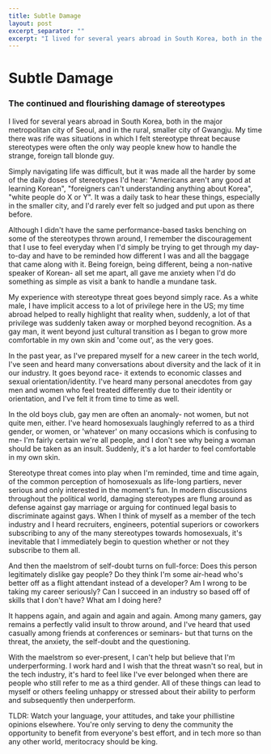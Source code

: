 ```yaml
---
title: Subtle Damage
layout: post
excerpt_separator: ""
excerpt: "I lived for several years abroad in South Korea, both in the major metropolitan city of Seoul, and in the rural, smaller city of Gwangju. My time there was rife was situations in which I felt stereotype threat because stereotypes were often the only way people knew how to handle the strange, foreign tall blonde guy."
---
```

# Subtle Damage
### The continued and flourishing damage of stereotypes

I lived for several years abroad in South Korea, both in the major metropolitan city of Seoul, and in the rural, smaller city of Gwangju. My time there was rife was situations in which I felt stereotype threat because stereotypes were often the only way people knew how to handle the strange, foreign tall blonde guy.

Simply navigating life was difficult, but it was made all the harder by some of the daily doses of stereotypes I'd hear: "Americans aren't any good at learning Korean", "foreigners can't understanding anything about Korea", "white people do X or Y". It was a daily task to hear these things, especially in the smaller city, and I'd rarely ever felt so judged and put upon as there before.

Although I didn't have the same performance-based tasks benching on some of the stereotypes thrown around, I remember the discouragement that I use to feel everyday when I'd simply be trying to get through my day-to-day and have to be reminded how different I was and all the baggage that came along with it. Being foreign, being different, being a non-native speaker of Korean- all set me apart, all gave me anxiety when I'd do something as simple as visit a bank to handle a mundane task.

My experience with stereotype threat goes beyond simply race. As a white male, I have implicit access to a lot of privilege here in the US; my time abroad helped to really highlight that reality when, suddenly, a lot of that privilege was suddenly taken away or morphed beyond recognition. As a gay man, it went beyond just cultural transition as I began to grow more comfortable in my own skin and 'come out', as the very goes.

In the past year, as I've prepared myself for a new career in the tech world, I've seen and heard many conversations about diversity and the lack of it in our industry. It goes beyond race- it extends to economic classes and sexual orientation/identity. I've heard many personal anecdotes from gay men and women who feel treated differently due to their identity or orientation, and I've felt it from time to time as well.

In the old boys club, gay men are often an anomaly- not women, but not quite men, either. I've heard homosexuals laughingly referred to as a third gender, or women, or 'whatever' on many occasions which is confusing to me- I'm fairly certain we're all people, and I don't see why being a woman should be taken as an insult. Suddenly, it's a lot harder to feel comfortable in my own skin.

Stereotype threat comes into play when I'm reminded, time and time again, of the common perception of homosexuals as life-long partiers, never serious and only interested in the moment's fun. In modern discussions throughout the political world, damaging stereotypes are flung around as defense against gay marriage or arguing for continued legal basis to discriminate against gays. When I think of myself as a member of the tech industry and I heard recruiters, engineers, potential superiors or coworkers subscribing to any of the many stereotypes towards homosexuals, it's inevitable that I immediately begin to question whether or not they subscribe to them all.

And then the maelstrom of self-doubt turns on full-force: Does this person legitimately dislike gay people? Do they think I'm some air-head who's better off as a flight attendant instead of a developer? Am I wrong to be taking my career seriously? Can I succeed in an industry so based off of skills that I don't have? What am I doing here?

It happens again, and again and again and again. Among many gamers, gay remains a perfectly valid insult to throw around, and I've heard that used casually among friends at conferences or seminars- but that turns on the threat, the anxiety, the self-doubt and the questioning.

With the maelstrom so ever-present, I can't help but believe that I'm underperforming. I work hard and I wish that the threat wasn't so real, but in the tech industry, it's hard to feel like I've ever belonged when there are people who still refer to me as a third gender. All of these things can lead to myself or others feeling unhappy or stressed about their ability to perform and subsequently then underperform.

TLDR: Watch your language, your attitudes, and take your phillistine opinions elsewhere. You're only serving to deny the community the opportunity to benefit from everyone's best effort, and in tech more so than any other world, meritocracy should be king.